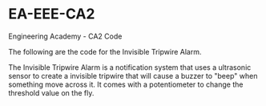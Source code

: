 # EA-EEE-CA2
Engineering Academy - CA2 Code

The following are the code for the Invisible Tripwire Alarm.

The Invisible Tripwire Alarm is a notification system that uses a ultrasonic sensor to create a invisible tripwire that will cause a buzzer to "beep" when something move across it. It comes with a potentiometer to change the threshold value on the fly.
